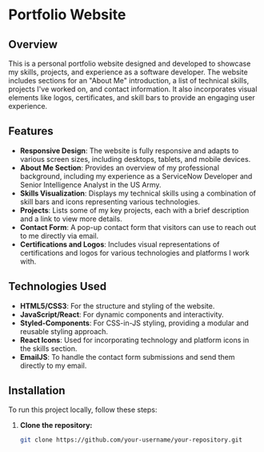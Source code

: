 # Portfolio Website

## Overview

This is a personal portfolio website designed and developed to showcase my skills, projects, and experience as a software developer. The website includes sections for an "About Me" introduction, a list of technical skills, projects I've worked on, and contact information. It also incorporates visual elements like logos, certificates, and skill bars to provide an engaging user experience.

## Features

- **Responsive Design**: The website is fully responsive and adapts to various screen sizes, including desktops, tablets, and mobile devices.
- **About Me Section**: Provides an overview of my professional background, including my experience as a ServiceNow Developer and Senior Intelligence Analyst in the US Army.
- **Skills Visualization**: Displays my technical skills using a combination of skill bars and icons representing various technologies.
- **Projects**: Lists some of my key projects, each with a brief description and a link to view more details.
- **Contact Form**: A pop-up contact form that visitors can use to reach out to me directly via email.
- **Certifications and Logos**: Includes visual representations of certifications and logos for various technologies and platforms I work with.

## Technologies Used

- **HTML5/CSS3**: For the structure and styling of the website.
- **JavaScript/React**: For dynamic components and interactivity.
- **Styled-Components**: For CSS-in-JS styling, providing a modular and reusable styling approach.
- **React Icons**: Used for incorporating technology and platform icons in the skills section.
- **EmailJS**: To handle the contact form submissions and send them directly to my email.

## Installation

To run this project locally, follow these steps:

1. **Clone the repository:**
   ```bash
   git clone https://github.com/your-username/your-repository.git
